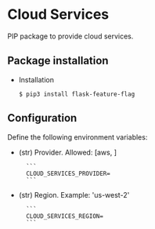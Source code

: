 # Cloud Services

PIP package to provide cloud services.

## Package installation
- Installation
    ```shell
    $ pip3 install flask-feature-flag
    ```

## Configuration

Define the following environment variables:

* (str) Provider. Allowed: [aws, ]

        ```
        CLOUD_SERVICES_PROVIDER=
        ```

* (str) Region. Example: 'us-west-2'

        ```
        CLOUD_SERVICES_REGION=
        ```

